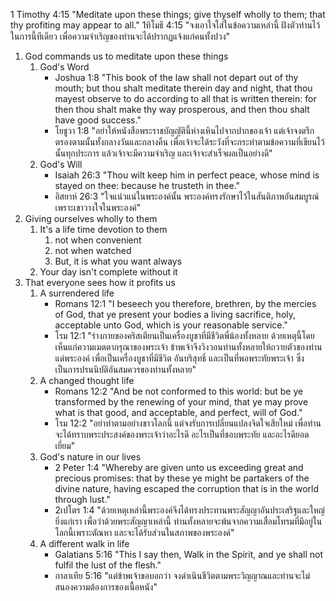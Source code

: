 1 Timothy 4:15 "Meditate upon these things; give thyself wholly to them; that thy profiting may appear to all."
1ทิโมธี 4:15 "จงเอาใจใส่ในข้อความเหล่านี้ ฝังตัวท่านไว้ในการนี้ทีเดียว เพื่อความจำเริญของท่านจะได้ปรากฏแจ้งแก่คนทั้งปวง"

1. God commands us to meditate upon these things 
    1. God's Word
        - Joshua 1:8 "This book of the law shall not depart out of thy mouth; but thou shalt meditate therein day and night, that thou mayest observe to do according to all that is written therein: for then thou shalt make thy way prosperous, and then thou shalt have good success."
        - โยชูวา 1:8 "อย่าให้หนังสือพระราชบัญญัตินี้ห่างเหินไปจากปากของเจ้า แต่เจ้าจงตรึกตรองตามนั้นทั้งกลางวันและกลางคืน เพื่อเจ้าจะได้ระวังที่จะกระทำตามข้อความที่เขียนไว้นั้นทุกประการ แล้วเจ้าจะมีความจำเริญ และเจ้าจะสำเร็จผลเป็นอย่างดี"
    2. God's Will
        - Isaiah 26:3 "Thou wilt keep him in perfect peace, whose mind is stayed on thee: because he trusteth in thee."
        - อิสยาห์ 26:3 "ใจแน่วแน่ในพระองค์นั้น พระองค์ทรงรักษาไว้ในสันติภาพอันสมบูรณ์ เพราะเขาวางใจในพระองค์"
2. Giving ourselves wholly to them
    1. It's a life time devotion to them
        1. not when convenient
        2. not when watched
        3. But, it is what you want always
    2. Your day isn't complete without it
3. That everyone sees how it profits us
    1. A surrendered life
        - Romans 12:1 "I beseech you therefore, brethren, by the mercies of God, that ye present your bodies a living sacrifice, holy, acceptable unto God, which is your reasonable service."
        - โรม 12:1 "ร่างกายของคริสเตียนเป็นเครื่องบูชาที่มีชีวิตพี่น้องทั้งหลาย ด้วยเหตุนี้โดยเห็นแก่ความเมตตากรุณาของพระเจ้า ข้าพเจ้าจึงวิงวอนท่านทั้งหลายให้ถวายตัวของท่านแด่พระองค์ เพื่อเป็นเครื่องบูชาที่มีชีวิต อันบริสุทธิ์ และเป็นที่พอพระทัยพระเจ้า ซึ่งเป็นการปรนนิบัติอันสมควรของท่านทั้งหลาย"
    2. A changed thought life
        - Romans 12:2 "And be not conformed to this world: but be ye transformed by the renewing of your mind, that ye may prove what is that good, and acceptable, and perfect, will of God."
        - โรม 12:2 "อย่าทำตามอย่างชาวโลกนี้ แต่จงรับการเปลี่ยนแปลงจิตใจเสียใหม่ เพื่อท่านจะได้ทราบพระประสงค์ของพระเจ้าว่าอะไรดี อะไรเป็นที่ชอบพระทัย และอะไรดียอดเยี่ยม"
    3. God's nature in our lives
        - 2 Peter 1:4 "Whereby are given unto us exceeding great and precious promises: that by these ye might be partakers of the divine nature, having escaped the corruption that is in the world through lust."
        - 2เปโตร 1:4 "ด้วยเหตุเหล่านี้พระองค์จึงได้ทรงประทานพระสัญญาอันประเสริฐและใหญ่ยิ่งแก่เรา เพื่อว่าด้วยพระสัญญาเหล่านี้ ท่านทั้งหลายจะพ้นจากความเสื่อมโทรมที่มีอยู่ในโลกนี้เพราะตัณหา และจะได้รับส่วนในสภาพของพระองค์"
    4. A different walk in life
        - Galatians 5:16 "This I say then, Walk in the Spirit, and ye shall not fulfil the lust of the flesh."
        - กาลาเทีย 5:16 "แต่ข้าพเจ้าขอบอกว่า จงดำเนินชีวิตตามพระวิญญาณและท่านจะไม่สนองความต้องการของเนื้อหนัง"
 